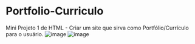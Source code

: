 # Portfolio-Curriculo
Mini Projeto 1 de HTML - Criar um site que sirva como Portfólio/Currículo para o usuário.
![image](https://github.com/paulorosadodev/Portfolio-Curriculo/assets/117609505/b693cb42-db75-4f9e-8bc0-225f95fb9cfb)
![image](https://github.com/paulorosadodev/Portfolio-Curriculo/assets/117609505/51bb313e-5c19-42e9-a57c-7bb84491a137)

